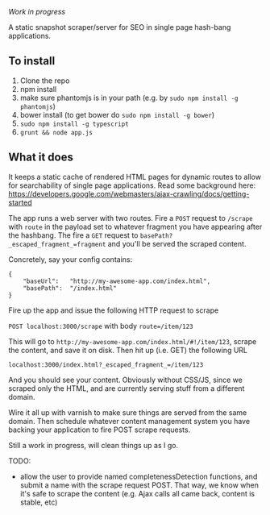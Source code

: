 *Work in progress*

A static snapshot scraper/server for SEO in single page hash-bang applications.

## To install

1. Clone the repo
1. npm install
1. make sure phantomjs is in your path (e.g. by `sudo npm install -g phantomjs`)
1. bower install (to get bower do `sudo npm install -g bower`)
1. `sudo npm install -g typescript`
1. `grunt && node app.js`

## What it does

It keeps a static cache of rendered HTML pages for dynamic routes to allow for searchability of
single page applications. Read some background here: https://developers.google.com/webmasters/ajax-crawling/docs/getting-started

The app runs a web server with two routes. Fire a `POST` request to `/scrape` with `route` in the payload set to
whatever fragment you have appearing after the hashbang. The fire a `GET` request to `basePath?_escaped_fragment_=fragment`
and you'll be served the scraped content.

Concretely, say your config contains:

```
{
	"baseUrl":   "http://my-awesome-app.com/index.html",
	"basePath":  "/index.html"
}
```

Fire up the app and issue the following HTTP request to scrape

`POST localhost:3000/scrape` with body `route=/item/123`

This will go to `http://my-awesome-app.com/index.html/#!/item/123`, scrape the content, and save it on disk.
Then hit up (i.e. GET) the following URL

`localhost:3000/index.html?_escaped_fragment_=/item/123`

And you should see your content. Obviously without CSS/JS, since we scraped only the HTML, and are
currently serving stuff from a different domain.

Wire it all up with varnish to make sure things are served from the same domain. Then schedule
whatever content management system you have backing your application to fire POST scrape requests.

Still a work in progress, will clean things up as I go.


TODO:

* allow the user to provide named completenessDetection functions, and submit a name with the scrape
request POST. That way, we know when it's safe to scrape the content (e.g. Ajax calls all came back,
content is stable, etc)

